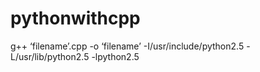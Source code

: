 # pythonwithcpp
g++ ‘filename’.cpp -o ‘filename’ -I/usr/include/python2.5 -L/usr/lib/python2.5 -lpython2.5
